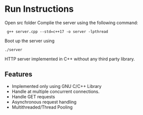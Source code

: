 # Run Instructions

Open src folder Complie the server using the following command:
```
 g++ server.cpp --std=c++17 -o server -lpthread
```
Boot up the server using

```
./server
```
HTTP server implemented in C++ without any third party library.

## Features

* Implemented only using GNU C/C++ Library
* Handle at multiple concurrent connections.
* Handle GET requests
* Asynchronous request handling
* Multithreaded/Thread Pooling